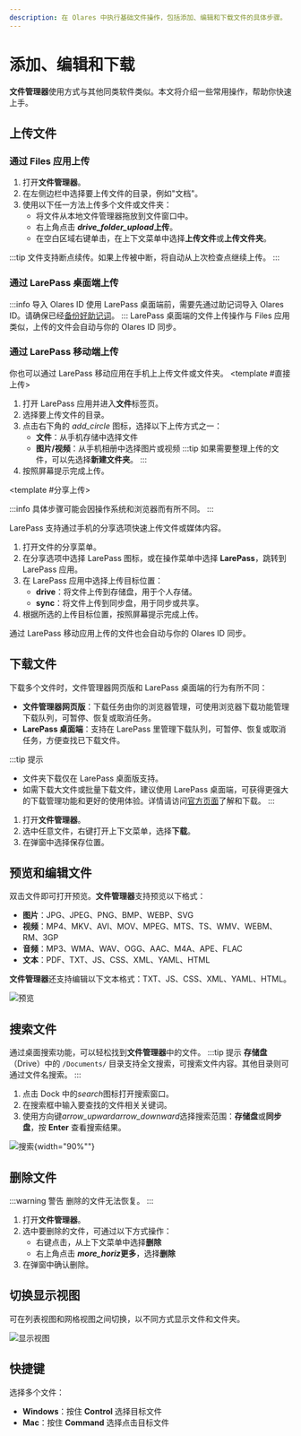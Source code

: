 ```yaml
---
description: 在 Olares 中执行基础文件操作，包括添加、编辑和下载文件的具体步骤。
---
```

# 添加、编辑和下载
**文件管理器**使用方式与其他同类软件类似。本文将介绍一些常用操作，帮助你快速上手。

## 上传文件

### 通过 Files 应用上传
1. 打开**文件管理器**。
2. 在左侧边栏中选择要上传文件的目录，例如"文档"。
3. 使用以下任一方法上传多个文件或文件夹：
   - 将文件从本地文件管理器拖放到文件窗口中。
   - 右上角点击 **<i class="material-symbols-outlined">drive_folder_upload</i>上传**。
   - 在空白区域右键单击，在上下文菜单中选择**上传文件**或**上传文件夹**。

:::tip
文件支持断点续传。如果上传被中断，将自动从上次检查点继续上传。
:::

### 通过 LarePass 桌面端上传
:::info 导入 Olares ID
使用 LarePass 桌面端前，需要先通过助记词导入 Olares ID。请确保已经[备份好助记词](../../larepass/back-up-mnemonics.md)。
:::
LarePass 桌面端的文件上传操作与 Files 应用类似，上传的文件会自动与你的 Olares ID 同步。

### 通过 LarePass 移动端上传
你也可以通过 LarePass 移动应用在手机上上传文件或文件夹。
<Tabs>
<template #直接上传>

1. 打开 LarePass 应用并进入**文件**标签页。
2. 选择要上传文件的目录。
3. 点击右下角的 <i class="material-symbols-outlined">add_circle</i> 图标，选择以下上传方式之一：
   - **文件**：从手机存储中选择文件
   - **图片/视频**：从手机相册中选择图片或视频
  :::tip
  如果需要整理上传的文件，可以先选择**新建文件夹**。
  :::
4. 按照屏幕提示完成上传。
</template>

<template #分享上传>

:::info
具体步骤可能会因操作系统和浏览器而有所不同。
:::

LarePass 支持通过手机的分享选项快速上传文件或媒体内容。
1. 打开文件的分享菜单。
2. 在分享选项中选择 LarePass 图标，或在操作菜单中选择 **LarePass**，跳转到 LarePass 应用。
3. 在 LarePass 应用中选择上传目标位置：
    - **drive**：将文件上传到存储盘，用于个人存储。
    - **sync**：将文件上传到同步盘，用于同步或共享。
4. 根据所选的上传目标位置，按照屏幕提示完成上传。
</template>
</Tabs>

通过 LarePass 移动应用上传的文件也会自动与你的 Olares ID 同步。
## 下载文件
下载多个文件时，文件管理器网页版和 LarePass 桌面端的行为有所不同：
* **文件管理器网页版**：下载任务由你的浏览器管理，可使用浏览器下载功能管理下载队列，可暂停、恢复或取消任务。
* **LarePass 桌面端**：支持在 LarePass 里管理下载队列，可暂停、恢复或取消任务，方便查找已下载文件。

:::tip 提示
* 文件夹下载仅在 LarePass 桌面版支持。
* 如需下载大文件或批量下载文件，建议使用 LarePass 桌面端，可获得更强大的下载管理功能和更好的使用体验。详情请访问[官方页面](https://olares.cn/larepass)了解和下载。
:::

1. 打开**文件管理器**。
2. 选中任意文件，右键打开上下文菜单，选择**下载**。
3. 在弹窗中选择保存位置。

## 预览和编辑文件
双击文件即可打开预览。**文件管理器**支持预览以下格式：

* **图片**：JPG、JPEG、PNG、BMP、WEBP、SVG
* **视频**：MP4、MKV、AVI、MOV、MPEG、MTS、TS、WMV、WEBM、RM、3GP
* **音频**：MP3、WMA、WAV、OGG、AAC、M4A、APE、FLAC
* **文本**：PDF、TXT、JS、CSS、XML、YAML、HTML

**文件管理器**还支持编辑以下文本格式：TXT、JS、CSS、XML、YAML、HTML。

![预览](/images/manual/olares/files-preview.png#bordered)
## 搜索文件
通过桌面搜索功能，可以轻松找到**文件管理器**中的文件。
:::tip 提示
**存储盘**（Drive）中的 `/Documents/` 目录支持全文搜索，可搜索文件内容。其他目录则可通过文件名搜索。
:::
1. 点击 Dock 中的<i class="material-symbols-outlined">search</i>图标打开搜索窗口。
2. 在搜索框中输入要查找的文件相关关键词。
3. 使用方向键<i class="material-symbols-outlined">arrow_upward</i><i class="material-symbols-outlined">arrow_downward</i>选择搜索范围：**存储盘**或**同步盘**，按 **Enter** 查看搜索结果。

![搜索](/images/manual/olares/files-search.png#bordered){width="90%""}
## 删除文件
:::warning 警告
删除的文件无法恢复。
:::
1. 打开**文件管理器**。
2. 选中要删除的文件，可通过以下方式操作：
   - 右键点击，从上下文菜单中选择**删除**
   - 右上角点击 **<i class="material-symbols-outlined">more_horiz</i>更多**，选择**删除**
3. 在弹窗中确认删除。

## 切换显示视图

可在列表视图和网格视图之间切换，以不同方式显示文件和文件夹。

![显示视图](/images/manual/olares/files-display-view.png)
## 快捷键
选择多个文件：

* **Windows**：按住 **Control** 选择目标文件
* **Mac**：按住 **Command** 选择点击目标文件
